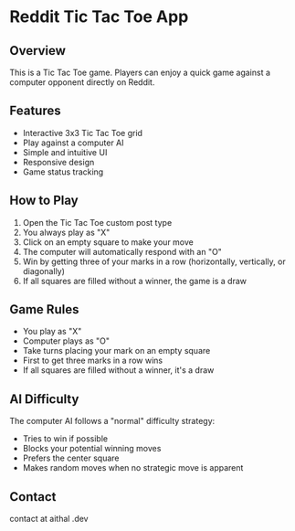 # Reddit Tic Tac Toe App

## Overview
This is a Tic Tac Toe game. Players can enjoy a quick game against a computer opponent directly on Reddit.

## Features
- Interactive 3x3 Tic Tac Toe grid
- Play against a computer AI
- Simple and intuitive UI
- Responsive design
- Game status tracking

## How to Play
1. Open the Tic Tac Toe custom post type
2. You always play as "X"
3. Click on an empty square to make your move
4. The computer will automatically respond with an "O"
5. Win by getting three of your marks in a row (horizontally, vertically, or diagonally)
6. If all squares are filled without a winner, the game is a draw

## Game Rules
- You play as "X"
- Computer plays as "O"
- Take turns placing your mark on an empty square
- First to get three marks in a row wins
- If all squares are filled without a winner, it's a draw

## AI Difficulty
The computer AI follows a "normal" difficulty strategy:
- Tries to win if possible
- Blocks your potential winning moves
- Prefers the center square
- Makes random moves when no strategic move is apparent

## Contact
contact at aithal .dev
